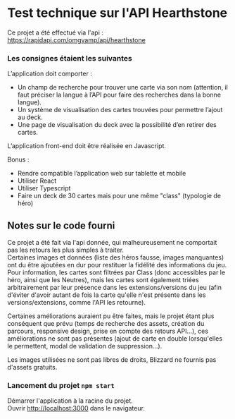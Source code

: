 # Test technique sur l'API Hearthstone

Ce projet a été effectué via l'api : https://rapidapi.com/omgvamp/api/hearthstone

### Les consignes étaient les suivantes
L’application doit comporter :

- Un champ de recherche pour trouver une carte via son nom (attention, il faut préciser la
langue à l’API pour faire des recherches dans la bonne langue).
- Un système de visualisation des cartes trouvées pour permettre l’ajout au deck.
- Une page de visualisation du deck avec la possibilité d’en retirer des cartes.

L’application front-end doit être réalisée en Javascript.

Bonus :
- Rendre compatible l’application web sur tablette et mobile
- Utiliser React
- Utiliser Typescript
- Faire un deck de 30 cartes mais pour une même "class" (typologie de héro)

## Notes sur le code fourni

Ce projet a été fait via l'api donnée, qui malheureusement ne comportait pas les retours les plus simples à traiter.\
Certaines images et données (liste des héros fausse, images manquantes) ont du être ajoutées en dur pour restituer la fidélité des informations du jeu.\
Pour information, les cartes sont filtrées par Class (donc accessibles par le héro, ainsi que les Neutres), mais les cartes sont également triées arbitrairement par leur présence dans les extensions/versions du jeu (afin d'éviter d'avoir autant de fois la carte qu'elle n'est présente dans les versions/extensions, comme l'API les retourne).

Certaines améliorations auraient pu être faites, mais le projet étant plus conséquent que prévu (temps de recherche des assets, création du parcours, responsive design, prise en compte des retours API...), ces améliorations ne sont pas présentes (ajout de carte en double lorsqu'elles le permettent, modal de validation de suppression...).

Les images utilisées ne sont pas libres de droits, Blizzard ne fournis pas d'assets gratuits.

### Lancement du projet `npm start`

Démarrer l'application à la racine du projet.\
Ouvrir [http://localhost:3000](http://localhost:3000) dans le navigateur.



